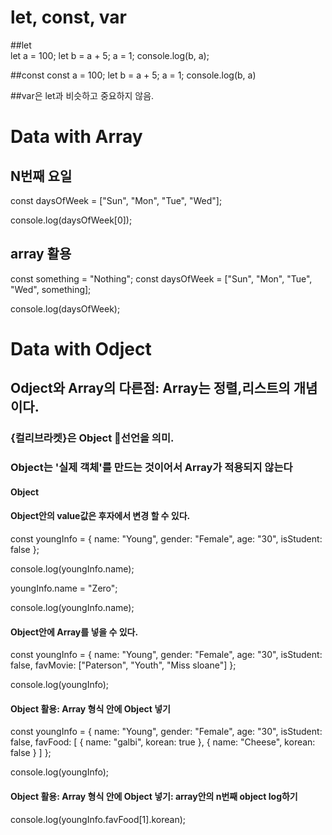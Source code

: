 # let, const, var

##let  
let a = 100;
let b = a + 5;
a = 1;
console.log(b, a);

##const
const a = 100;
let b = a + 5;
a = 1;
console.log(b, a)

##var은 let과 비슷하고 중요하지 않음.

# Data with Array

## N번째 요일

const daysOfWeek = ["Sun", "Mon", "Tue", "Wed"];

console.log(daysOfWeek[0]);

## array 활용

const something = "Nothing";
const daysOfWeek = ["Sun", "Mon", "Tue", "Wed", something];

console.log(daysOfWeek);

# Data with Odject

## Odject와 Array의 다른점: Array는 정렬,리스트의 개념이다.

### {컬리브라켓}은 Object 선언을 의미.

### Object는 '실제 객체'를 만드는 것이어서 Array가 적용되지 않는다

#### Object

#### Object안의 value값은 후자에서 변경 할 수 있다.

const youngInfo = {
name: "Young",
gender: "Female",
age: "30",
isStudent: false
};

console.log(youngInfo.name);

youngInfo.name = "Zero";

console.log(youngInfo.name);

#### Object안에 Array를 넣을 수 있다.

const youngInfo = {
name: "Young",
gender: "Female",
age: "30",
isStudent: false,
favMovie: ["Paterson", "Youth", "Miss sloane"]
};

console.log(youngInfo);

#### Object 활용: Array 형식 안에 Object 넣기

const youngInfo = {
name: "Young",
gender: "Female",
age: "30",
isStudent: false,
favFood: [
{ name: "galbi", korean: true },
{ name: "Cheese", korean: false }
]
};

console.log(youngInfo);

#### Object 활용: Array 형식 안에 Object 넣기: array안의 n번째 object log하기

console.log(youngInfo.favFood[1].korean);

